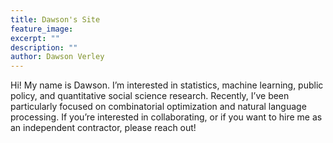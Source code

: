```yaml
---
title: Dawson's Site
feature_image: 
excerpt: ""
description: ""
author: Dawson Verley
---
```


Hi! My name is Dawson. I’m interested in statistics, machine learning, public policy, and quantitative social science research. Recently, I’ve been particularly focused on combinatorial optimization and natural language processing. If you’re interested in collaborating, or if you want to hire me as an independent contractor, please reach out!


